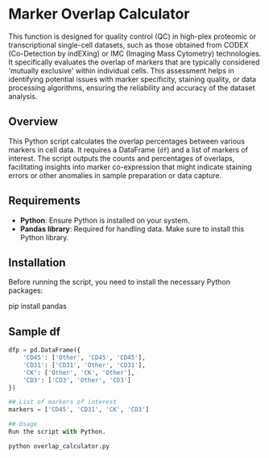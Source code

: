 # Marker Overlap Calculator

This function is designed for quality control (QC) in high-plex proteomic or transcriptional single-cell datasets, such as those obtained from CODEX (Co-Detection by indEXing) or IMC (Imaging Mass Cytometry) technologies. It specifically evaluates the overlap of markers that are typically considered 'mutually exclusive' within individual cells. This assessment helps in identifying potential issues with marker specificity, staining quality, or data processing algorithms, ensuring the reliability and accuracy of the dataset analysis.

## Overview

This Python script calculates the overlap percentages between various markers in cell data. It requires a DataFrame (`df`) and a list of markers of interest. The script outputs the counts and percentages of overlaps, facilitating insights into marker co-expression that might indicate staining errors or other anomalies in sample preparation or data capture.

## Requirements

- **Python**: Ensure Python is installed on your system.
- **Pandas library**: Required for handling data. Make sure to install this Python library.

## Installation

Before running the script, you need to install the necessary Python packages:

pip install pandas


## Sample df
```python
dfp = pd.DataFrame({
    'CD45': ['Other', 'CD45', 'CD45'],
    'CD31': ['CD31', 'Other', 'CD31'],
    'CK': ['Other', 'CK', 'Other'],
    'CD3': ['CD3', 'Other', 'CD3']
})

## List of markers of interest
markers = ['CD45', 'CD31', 'CK', 'CD3']

## Usage
Run the script with Python. 

python overlap_calculator.py
